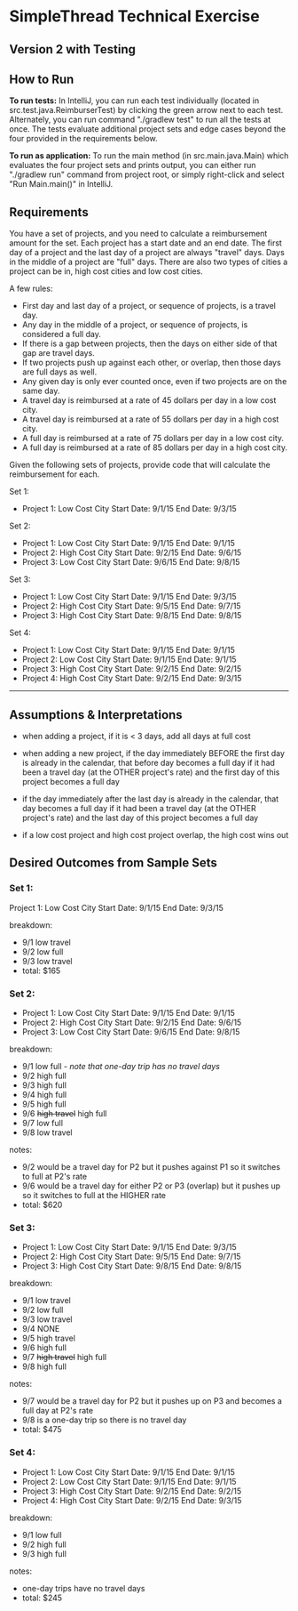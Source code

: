 # SimpleThread Technical Exercise
## Version 2 with Testing


## How to Run

**To run tests:**
In IntelliJ, you can run each test individually (located in src.test.java.ReimburserTest) by clicking the green arrow next to each test. Alternately, you can run command "./gradlew test" to run all the tests at once. The tests evaluate additional project sets and edge cases beyond the four provided in the requirements below.

**To run as application:**
To run the main method (in src.main.java.Main) which evaluates the four project sets and prints output, you can either run "./gradlew run" command from project root, or simply right-click and select "Run Main.main()" in IntelliJ.

## Requirements
You have a set of projects, and you need to calculate a reimbursement amount for the set. Each project has a start date and an end date. The first day of a project and the last day of a project are always "travel" days. Days in the middle of a project are "full" days. There are also two types of cities a project can be in, high cost cities and low cost cities.

A few rules:
- First day and last day of a project, or sequence of projects, is a travel day.
- Any day in the middle of a project, or sequence of projects, is considered a full day.
- If there is a gap between projects, then the days on either side of that gap are travel days.
- If two projects push up against each other, or overlap, then those days are full days as well.
- Any given day is only ever counted once, even if two projects are on the same day.
- A travel day is reimbursed at a rate of 45 dollars per day in a low cost city.
- A travel day is reimbursed at a rate of 55 dollars per day in a high cost city.
- A full day is reimbursed at a rate of 75 dollars per day in a low cost city.
- A full day is reimbursed at a rate of 85 dollars per day in a high cost city.

Given the following sets of projects, provide code that will calculate the reimbursement for each.

Set 1:
- Project 1: Low Cost City Start Date: 9/1/15 End Date: 9/3/15


Set 2:
- Project 1: Low Cost City Start Date: 9/1/15 End Date: 9/1/15
- Project 2: High Cost City Start Date: 9/2/15 End Date: 9/6/15
- Project 3: Low Cost City Start Date: 9/6/15 End Date: 9/8/15

Set 3:
- Project 1: Low Cost City Start Date: 9/1/15 End Date: 9/3/15
- Project 2: High Cost City Start Date: 9/5/15 End Date: 9/7/15
- Project 3: High Cost City Start Date: 9/8/15 End Date: 9/8/15

Set 4:
- Project 1: Low Cost City Start Date: 9/1/15 End Date: 9/1/15
- Project 2: Low Cost City Start Date: 9/1/15 End Date: 9/1/15
- Project 3: High Cost City Start Date: 9/2/15 End Date: 9/2/15
- Project 4: High Cost City Start Date: 9/2/15 End Date: 9/3/15

<hr>

## Assumptions & Interpretations

- when adding a project, if it is < 3 days, add all days at full cost

- when adding a new project, if the day immediately BEFORE the first day is already in the calendar, that before day becomes a full day if it had been a travel day (at the OTHER project's rate) and the first day of this project becomes a full day

- if the day immediately after the last day is already in the calendar, that day becomes a full day if it had been a travel day (at the OTHER project's rate) and the last day of this project becomes a full day

- if a low cost project and high cost project overlap, the high cost wins out

## Desired Outcomes from Sample Sets

### Set 1:
Project 1: Low Cost City Start Date: 9/1/15 End Date: 9/3/15

breakdown:
- 9/1 low travel
- 9/2 low full
- 9/3 low travel
- total: $165

### Set 2:
- Project 1: Low Cost City Start Date: 9/1/15 End Date: 9/1/15
- Project 2: High Cost City Start Date: 9/2/15 End Date: 9/6/15
- Project 3: Low Cost City Start Date: 9/6/15 End Date: 9/8/15

breakdown:
- 9/1 low full - *note that one-day trip has no travel days*
- 9/2 high full
- 9/3 high full
- 9/4 high full
- 9/5 high full
- 9/6 ~~high travel~~ high full
- 9/7 low full
- 9/8 low travel

notes:
- 9/2 would be a travel day for P2 but it pushes against P1 so it switches to full at P2's rate
- 9/6 would be a travel day for either P2 or P3 (overlap) but it pushes up so it switches to full at the HIGHER rate
- total: $620

### Set 3:
- Project 1: Low Cost City Start Date: 9/1/15 End Date: 9/3/15
- Project 2: High Cost City Start Date: 9/5/15 End Date: 9/7/15
- Project 3: High Cost City Start Date: 9/8/15 End Date: 9/8/15

breakdown:
- 9/1 low travel
- 9/2 low full
- 9/3 low travel
- 9/4 NONE
- 9/5 high travel
- 9/6 high full
- 9/7 ~~high travel~~ high full
- 9/8 high full

notes:
- 9/7 would be a travel day for P2 but it pushes up on P3 and becomes a full day at P2's rate
- 9/8 is a one-day trip so there is no travel day
- total: $475

### Set 4:
- Project 1: Low Cost City Start Date: 9/1/15 End Date: 9/1/15
- Project 2: Low Cost City Start Date: 9/1/15 End Date: 9/1/15
- Project 3: High Cost City Start Date: 9/2/15 End Date: 9/2/15
- Project 4: High Cost City Start Date: 9/2/15 End Date: 9/3/15

breakdown:
- 9/1 low full
- 9/2 high full
- 9/3 high full

notes:
- one-day trips have no travel days
- total: $245
